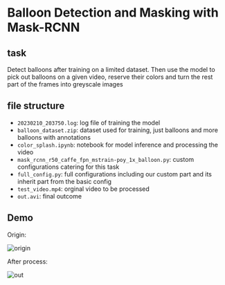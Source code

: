 # Balloon Detection and Masking with Mask-RCNN 
## task
Detect balloons after training on a limited dataset. Then use the model to pick out balloons on a given video, reserve their colors and 
turn the rest part of the frames into greyscale images
## file structure
* `20230210_203750.log`: log file of training the model
* `balloon_dataset.zip`: dataset used for training, just balloons and more balloons with annotations
* `color_splash.ipynb`: notebook for model inference and processing the video
* `mask_rcnn_r50_caffe_fpn_mstrain-poy_1x_balloon.py`: custom configurations catering for this task
* `full_config.py`: full configurations including our custom part and its inherit part from the basic config
* `test_video.mp4`: orginal video to be processed
* `out.avi`: final outcome
## Demo
Origin:

![origin](./demo/original.gif)

After process:

![out](./demo/out.gif)
